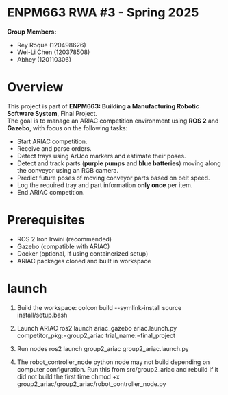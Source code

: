 # ENPM663 RWA #3 - Spring 2025
**Group Members:**  
- Rey Roque (120498626)
- Wei-Li Chen  (120378508)
- Abhey  (120110306)

# Overview

This project is part of **ENPM663: Building a Manufacturing Robotic Software System**, Final Project.  
The goal is to manage an ARIAC competition environment using **ROS 2** and **Gazebo**, with focus on the following tasks:

- Start ARIAC competition.
- Receive and parse orders.
- Detect trays using ArUco markers and estimate their poses.
- Detect and track parts (**purple pumps** and **blue batteries**) moving along the conveyor using an RGB camera.
- Predict future poses of moving conveyor parts based on belt speed.
- Log the required tray and part information **only once** per item.
- End ARIAC competition.

# Prerequisites
- ROS 2 Iron Irwini (recommended)
- Gazebo (compatible with ARIAC)
- Docker (optional, if using containerized setup)
- ARIAC packages cloned and built in workspace

# launch
1. Build the workspace:
    colcon build --symlink-install
    source install/setup.bash

2. Launch ARIAC
    ros2 launch ariac_gazebo ariac.launch.py competitor_pkg:=group2_ariac trial_name:=final_project

3. Run nodes
    ros2 launch group2_ariac group2_ariac.launch.py

4. The robot_controller_node python node may not build depending on computer configuration.
    Run this from src/group2_ariac and rebuild if it did not build the first time
        chmod +x group2_ariac/group2_ariac/robot_controller_node.py